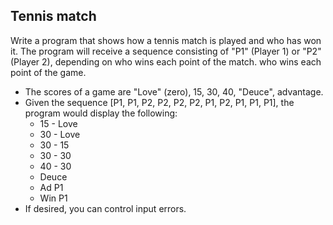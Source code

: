 ## Tennis match

Write a program that shows how a tennis match is played and who has won it.
The program will receive a sequence consisting of "P1" (Player 1) or "P2" (Player 2), depending on who wins each point of the match.
who wins each point of the game.

- The scores of a game are "Love" (zero), 15, 30, 40, "Deuce", advantage.
- Given the sequence [P1, P1, P2, P2, P2, P2, P1, P2, P1, P1, P1], the program would display the following:
  - 15 - Love
  - 30 - Love
  - 30 - 15
  - 30 - 30
  - 40 - 30
  - Deuce
  - Ad P1
  - Win P1
- If desired, you can control input errors.
